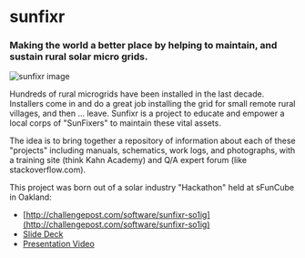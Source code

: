 # sunfixr
### Making the world a better place by helping to maintain, and sustain rural solar micro grids.

![sunfixr image]('app/images/sunfixr.jpg')

Hundreds of rural microgrids have been installed in the last decade.  Installers come in and do a great job installing 
the grid for small remote rural villages, and then ... leave. Sunfixr is a project to educate and empower a local corps of 
"SunFixers" to maintain these vital assets.

The idea is to bring together a repository of information about each of these "projects" including manuals, schematics, work logs,
and photographs, with a training site (think Kahn Academy) and Q/A expert forum (like stackoverflow.com).   

This project was born out of a solar industry "Hackathon" held at sFunCube in Oakland:

* [http://challengepost.com/software/sunfixr-so1ig](http://challengepost.com/software/sunfixr-so1ig)
* [Slide Deck](https://docs.google.com/presentation/d/1HML45pT7ZrERmR6zu6eGNqKPr56ma8VUIqij16JtSO0/edit#slide=id.p)
* [Presentation Video](https://www.stringwire.com/profile/yNCxd/watch/X2t0tF)
